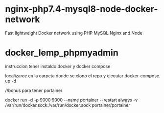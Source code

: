 # nginx-php7.4-mysql8-node-docker-network
Fast lightweight Docker network using PHP MySQL Nginx and Node
# docker_lemp_phpmyadmin


instruccion 
tener instaldo docker y docker compose

localizarce en la carpeta donde se clono el repo y ejecutar docker-compose up -d

//bonus para tener portainer

docker run -d -p 9000:9000 --name portainer --restart always -v /var/run/docker.sock:/var/run/docker.sock portainer/portainer


